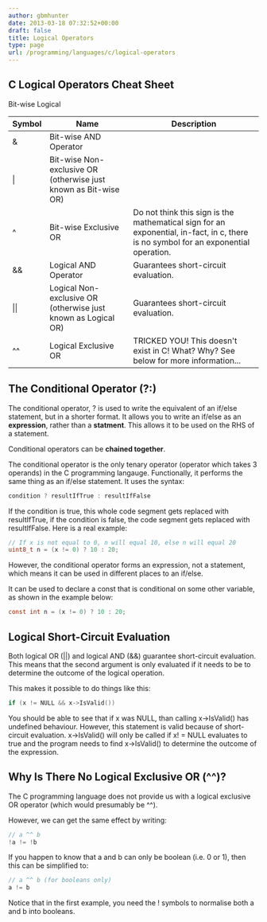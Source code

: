 ```yaml
---
author: gbmhunter
date: 2013-03-18 07:32:52+00:00
draft: false
title: Logical Operators
type: page
url: /programming/languages/c/logical-operators
---
```


## C Logical Operators Cheat Sheet


<table>
    <thead>
        <tr>
            <th>Symbol</th>
            <th>Name</th>
            <th>Description</th>
        </tr>
    </thead>
<tbody >

<tr >
Bit-wise
</tr>
<tr >

<td >&amp;
</td>

<td >Bit-wise AND Operator
</td>

<td >
</td>
</tr>
<tr >

<td >|
</td>

<td >Bit-wise Non-exclusive OR (otherwise just known as Bit-wise OR)
</td>

<td >
</td>
</tr>
<tr >

<td >^
</td>

<td >Bit-wise Exclusive OR
</td>

<td >Do not think this sign is the mathematical sign for an exponential, in-fact, in c, there is no symbol for an exponential operation.
</td>
</tr>
<tr >
Logical
</tr>
<tr >

<td >&amp;&amp;
</td>

<td >Logical AND Operator
</td>

<td >Guarantees short-circuit evaluation.
</td>
</tr>
<tr >

<td >||
</td>

<td >Logical Non-exclusive OR (otherwise just known as Logical OR)
</td>

<td >Guarantees short-circuit evaluation.
</td>
</tr>
<tr >

<td >^^
</td>

<td >Logical Exclusive OR
</td>

<td >TRICKED YOU! This doesn't exist in C! What? Why? See below for more information...
</td>
</tr>
<tr >

</tr>
</tbody>
</table>

## The Conditional Operator (?:)

The conditional operator, ? is used to write the equivalent of an if/else statement, but in a shorter format. It allows you to write an if/else as an **expression**, rather than a **statment**. This allows it to be used on the RHS of a statement.

Conditional operators can be **chained together**.

The conditional operator is the only tenary operator (operator which takes 3 operands) in the C programming langauge. Functionally, it performs the same thing as an if/else statement. It uses the syntax:

```c    
condition ? resultIfTrue : resultIfFalse
```    

If the condition is true, this whole code segment gets replaced with resultIfTrue, if the condition is false, the code segment gets replaced with resultIfFalse. Here is a real example:

```c    
// If x is not equal to 0, n will equal 10, else n will equal 20
uint8_t n = (x != 0) ? 10 : 20;
```

However, the conditional operator forms an expression, not a statement, which means it can be used in different places to an if/else.

It can be used to declare a const that is conditional on some other variable, as shown in the example below:

```c   
const int n = (x != 0) ? 10 : 20;
```    

## Logical Short-Circuit Evaluation

Both logical OR (||) and logical AND (&&) guarantee short-circuit evaluation. This means that the second argument is only evaluated if it needs to be to determine the outcome of the logical operation.

This makes it possible to do things like this:

```c    
if (x != NULL && x->IsValid())
```    

You should be able to see that if x was NULL, than calling x->IsValid() has undefined behaviour. However, this statement is valid because of short-circuit evaluation. x->IsValid() will only be called if x! = NULL evaluates to true and the program needs to find x->IsValid() to determine the outcome of the expression.

## Why Is There No Logical Exclusive OR (^^)?

The C programming language does not provide us with a logical exclusive OR operator (which would presumably be ^^).

However, we can get the same effect by writing:

```c    
// a ^^ b
!a != !b
```    

If you happen to know that a and b can only be boolean (i.e. 0 or 1), then this can be simplified to:

```c    
// a ^^ b (for booleans only)
a != b
```    

Notice that in the first example, you need the ! symbols to normalise both a and b into booleans.
